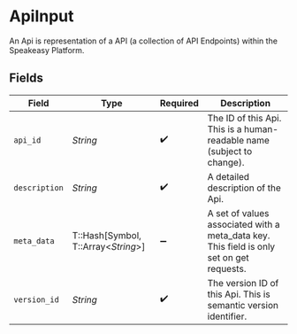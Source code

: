 # ApiInput

An Api is representation of a API (a collection of API Endpoints) within the Speakeasy Platform.


## Fields

| Field                                                                                    | Type                                                                                     | Required                                                                                 | Description                                                                              |
| ---------------------------------------------------------------------------------------- | ---------------------------------------------------------------------------------------- | ---------------------------------------------------------------------------------------- | ---------------------------------------------------------------------------------------- |
| `api_id`                                                                                 | *String*                                                                                 | :heavy_check_mark:                                                                       | The ID of this Api. This is a human-readable name (subject to change).                   |
| `description`                                                                            | *String*                                                                                 | :heavy_check_mark:                                                                       | A detailed description of the Api.                                                       |
| `meta_data`                                                                              | T::Hash[Symbol, T::Array<*String*>]                                                      | :heavy_minus_sign:                                                                       | A set of values associated with a meta_data key. This field is only set on get requests. |
| `version_id`                                                                             | *String*                                                                                 | :heavy_check_mark:                                                                       | The version ID of this Api. This is semantic version identifier.                         |